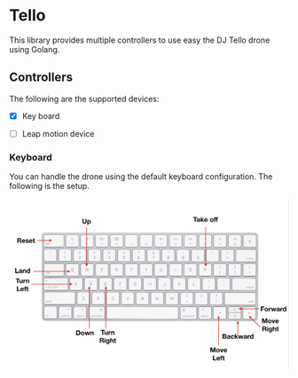 # Tello

This library provides multiple controllers to use easy the DJ Tello drone using Golang.

## Controllers

The following are the supported devices:

- [x] Key board
- [ ] Leap motion device


### Keyboard

You can handle the drone using the default keyboard  configuration. The following is the setup.

![](./images/keyboard-configuration.png)
